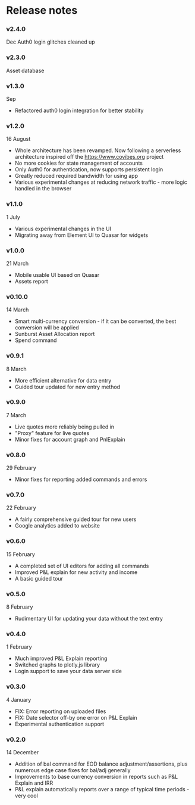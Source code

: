 
# Release notes

### v2.4.0
Dec
Auth0 login glitches cleaned up

### v2.3.0
Asset database

### v1.3.0
Sep
- Refactored auth0 login integration for better stability

### v1.2.0
16 August
- Whole architecture has been revamped. Now following a serverless architecture inspired off the https://www.covibes.org project
- No more cookies for state management of accounts
- Only Auth0 for authentication, now supports persistent login
- Greatly reduced required bandwidth for using app
- Various experimental changes at reducing network traffic - more logic handled in the browser

### v1.1.0
1 July
- Various experimental changes in the UI
- Migrating away from Element UI to Quasar for widgets

### v1.0.0
21 March
- Mobile usable UI based on Quasar
- Assets report

### v0.10.0
14 March
- Smart multi-currency conversion - if it can be converted, the best conversion will be applied
- Sunburst Asset Allocation report
- Spend command

### v0.9.1
8 March
- More efficient alternative for data entry
- Guided tour updated for new entry method

### v0.9.0
7 March
- Live quotes more reliably being pulled in
- "Proxy" feature for live quotes
- Minor fixes for account graph and PnlExplain

### v0.8.0
29 February
- Minor fixes for reporting added commands and errors

### v0.7.0
22 February
- A fairly comprehensive guided tour for new users
- Google analytics added to website

### v0.6.0
15 February
- A completed set of UI editors for adding all commands
- Improved P&L explain for new activity and income
- A basic guided tour

### v0.5.0
8 February
- Rudimentary UI for updating your data without the text entry

### v0.4.0
1 February
- Much improved P&L Explain reporting
- Switched graphs to plotly.js library
- Login support to save your data server side

### v0.3.0
4 January
- FIX: Error reporting on uploaded files
- FIX: Date selector off-by one error on P&L Explain
- Experimental authentication support

### v0.2.0
14 December
- Addition of bal command for EOD balance adjustment/assertions, plus numerous edge case fixes for bal/adj generally
- Improvements to base currency conversion in reports such as P&L Explain and IRR
- P&L explain automatically reports over a range of typical time periods - very cool


